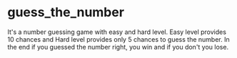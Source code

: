 # guess_the_number
It's a number guessing game with easy and hard level. Easy level provides 10 chances and Hard level provides only 5 chances to guess the number. In the end if you guessed the number right, you win and if you don't you lose.
